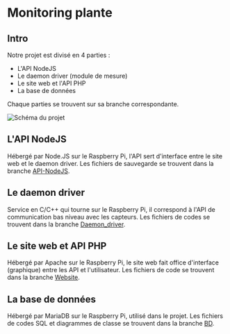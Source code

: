# Monitoring plante


## Intro

Notre projet est divisé en 4 parties :

- L'API NodeJS
- Le daemon driver (module de mesure)
- Le site web et l'API PHP
- La base de données

Chaque parties se trouvent sur sa branche correspondante.

![Schéma du projet](https://iutbg-gitlab.iutbourg.univ-lyon1.fr/2023-2024-sae-but2/monitoring-plante/-/raw/9202aca6f620f5be9e91dde6cf449de781c9efcf/schema.png)

## L'API NodeJS

Hébergé par Node.JS sur le Raspberry Pi, l'API sert d'interface entre le site web et le daemon driver.
Les fichiers de sauvegarde se trouvent dans la branche [API-NodeJS](https://iutbg-gitlab.iutbourg.univ-lyon1.fr/2023-2024-sae-but2/monitoring-plante/-/tree/API-NodeJS).

## Le daemon driver

Service en C/C++ qui tourne sur le Raspberry Pi, il correspond à l'API de communication bas niveau avec les capteurs.
Les fichiers de codes se trouvent dans la branche [Daemon_driver](https://iutbg-gitlab.iutbourg.univ-lyon1.fr/2023-2024-sae-but2/monitoring-plante/-/tree/Daemon_driver).

## Le site web et API PHP

Hébergé par Apache sur le Raspberry Pi, le site web fait office d'interface (graphique) entre les API et l'utilisateur.
Les fichiers de code se trouvent dans la branche [Website](https://iutbg-gitlab.iutbourg.univ-lyon1.fr/2023-2024-sae-but2/monitoring-plante/-/tree/Website).

## La base de données

Hébergé par MariaDB sur le Raspberry Pi, utilisé dans le projet.
Les fichiers de codes SQL et diagrammes de classe se trouvent dans la branche [BD](https://iutbg-gitlab.iutbourg.univ-lyon1.fr/2023-2024-sae-but2/monitoring-plante/-/tree/BD).